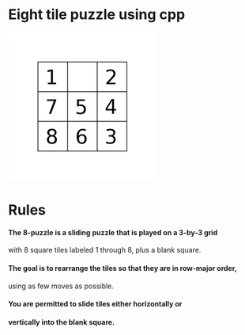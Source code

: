 # Eight tile puzzle using cpp
<img src="./Puzzle.webp" width="300" height="300">
<br>

# Rules<br>
#### The 8-puzzle is a sliding puzzle that is played on a 3-by-3 grid<br>
 with 8 square tiles labeled 1 through 8, plus a blank square.<br>
#### The goal is to rearrange the tiles so that they are in row-major order,<br>
using as few moves as possible.<br>
#### You are permitted to slide tiles either horizontally or <br>
#### vertically into the blank square.



